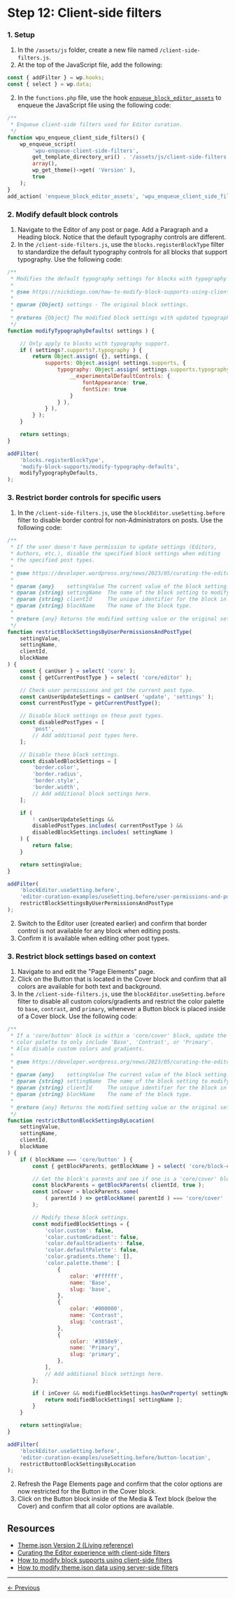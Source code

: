 # Step 12: Client-side filters

### 1. Setup
1. In the `/assets/js` folder, create a new file named `/client-side-filters.js`.
2. At the top of the JavaScript file, add the following: 
```js
const { addFilter } = wp.hooks;
const { select } = wp.data;
```
2. In the `functions.php` file, use the hook [`enqueue_block_editor_assets`](https://developer.wordpress.org/reference/hooks/enqueue_block_editor_assets/) to enqueue the JavaScript file using the following code:
```php
/**
 * Enqueue client-side filters used for Editor curation.
 */
function wpu_enqueue_client_side_filters() {
	wp_enqueue_script( 
		'wpu-enqueue-client-side-filters', 
		get_template_directory_uri() . '/assets/js/client-side-filters.js', 
		array(),
		wp_get_theme()->get( 'Version' ),
		true
	);
}
add_action( 'enqueue_block_editor_assets', 'wpu_enqueue_client_side_filters' );
```

### 2. Modify default block controls
1. Navigate to the Editor of any post or page. Add a Paragraph and a Heading block. Notice that the default typography controls are different.
2. In the `/client-side-filters.js`, use the `blocks.registerBlockType` filter to standardize the default typography controls for all blocks that support typography. Use the following code:
```js
/**
 * Modifies the default typography settings for blocks with typography support.
 * 
 * @see https://nickdiego.com/how-to-modify-block-supports-using-client-side-filters/
 * 
 * @param {Object} settings - The original block settings.
 * 
 * @returns {Object} The modified block settings with updated typography defaults.
 */
function modifyTypographyDefaults( settings ) {

	// Only apply to blocks with typography support.
	if ( settings?.supports?.typography ) {
		return Object.assign( {}, settings, {
			supports: Object.assign( settings.supports, {
				typography: Object.assign( settings.supports.typography, {
					__experimentalDefaultControls: {
						fontAppearance: true,
						fontSize: true
					}
				} ),
			} ),
		} );
	}

	return settings;
}

addFilter(
	'blocks.registerBlockType',
	'modify-block-supports/modify-typography-defaults',
	modifyTypographyDefaults,
);
```
### 3. Restrict border controls for specific users
1. In the `/client-side-filters.js`, use the `blockEditor.useSetting.before` filter to disable border control for non-Administrators on posts. Use the following code:
```js
/**
 * If the user doesn't have permission to update settings (Editors,
 * Authors, etc.), disable the specified block settings when editing
 * the specified post types.
 * 
 * @see https://developer.wordpress.org/news/2023/05/curating-the-editor-experience-with-client-side-filters/
 *
 * @param {any}    settingValue The current value of the block setting.
 * @param {string} settingName  The name of the block setting to modify.
 * @param {string} clientId     The unique identifier for the block in the client.
 * @param {string} blockName    The name of the block type.
 * 
 * @return {any} Returns the modified setting value or the original setting value.
 */
function restrictBlockSettingsByUserPermissionsAndPostType(
	settingValue,
	settingName,
	clientId,
	blockName
) {
	const { canUser } = select( 'core' );
	const { getCurrentPostType } = select( 'core/editor' );

	// Check user permissions and get the current post type.
	const canUserUpdateSettings = canUser( 'update', 'settings' );
	const currentPostType = getCurrentPostType();

	// Disable block settings on these post types.
	const disabledPostTypes = [
		'post',
		// Add additional post types here.
	];

	// Disable these block settings.
	const disabledBlockSettings = [
		'border.color',
		'border.radius',
		'border.style',
		'border.width',
		// Add additional block settings here.
	];

	if (
		! canUserUpdateSettings &&
		disabledPostTypes.includes( currentPostType ) &&
		disabledBlockSettings.includes( settingName )
	) {
		return false;
	}

	return settingValue;
}

addFilter(
	'blockEditor.useSetting.before',
	'editor-curation-examples/useSetting.before/user-permissions-and-post-type',
	restrictBlockSettingsByUserPermissionsAndPostType
);
```
2. Switch to the Editor user (created earlier) and confirm that border control is not available for any block when editing posts. 
3. Confirm it is available when editing other post types.

### 3. Restrict block settings based on context
1. Navigate to and edit the "Page Elements" page.
2. Click on the Button that is located in the Cover block and confirm that all colors are available for both text and background.  
3. In the `/client-side-filters.js`, use the `blockEditor.useSetting.before` filter to disable all custom colors/gradients and restrict the color palette to `base`, `contrast`, and `primary`, whenever a Button block is placed inside of a Cover block. Use the following code:
```js
/**
 * If a 'core/button' block is within a 'core/cover' block, update the
 * color palette to only include 'Base', 'Contrast', or 'Primary'. 
 * Also disable custom colors and gradients.
 * 
 * @see https://developer.wordpress.org/news/2023/05/curating-the-editor-experience-with-client-side-filters/
 *
 * @param {any}    settingValue The current value of the block setting.
 * @param {string} settingName  The name of the block setting to modify.
 * @param {string} clientId     The unique identifier for the block in the client.
 * @param {string} blockName    The name of the block type.
 * 
 * @return {any} Returns the modified setting value or the original setting value.
 */
function restrictButtonBlockSettingsByLocation(
	settingValue,
	settingName,
	clientId,
	blockName
) {
	if ( blockName === 'core/button' ) {
		const { getBlockParents, getBlockName } = select( 'core/block-editor' );

		// Get the block's parents and see if one is a 'core/cover' block.
		const blockParents = getBlockParents( clientId, true );
		const inCover = blockParents.some(
			( parentId ) => getBlockName( parentId ) === 'core/cover'
		);

		// Modify these block settings.
		const modifiedBlockSettings = {
			'color.custom': false,
			'color.customGradient': false,
			'color.defaultGradients': false,
			'color.defaultPalette': false,
			'color.gradients.theme': [],
			'color.palette.theme': [
				{
					color: '#ffffff',
					name: 'Base',
					slug: 'base',
				},
				{
					color: '#000000',
					name: 'Contrast',
					slug: 'contrast',
				},
                {
					color: '#3858e9',
					name: 'Primary',
					slug: 'primary',
				},
			],
			// Add additional block settings here.
		};

		if ( inCover && modifiedBlockSettings.hasOwnProperty( settingName ) ) {
			return modifiedBlockSettings[ settingName ];
		}
	}

	return settingValue;
}

addFilter(
	'blockEditor.useSetting.before',
	'editor-curation-examples/useSetting.before/button-location',
	restrictButtonBlockSettingsByLocation
);
```
2. Refresh the Page Elements page and confirm that the color options are now restricted for the Button in the Cover block.
3. Click on the Button block inside of the Media & Text block (below the Cover) and confirm that all color options are available.

## Resources
- [Theme.json Version 2 (Living reference)](https://developer.wordpress.org/block-editor/reference-guides/theme-json-reference/theme-json-living/)
- [Curating the Editor experience with client-side filters](https://developer.wordpress.org/news/2023/05/curating-the-editor-experience-with-client-side-filters/)
- [How to modify block supports using client-side filters](https://nickdiego.com/how-to-modify-block-supports-using-client-side-filters/)
- [How to modify theme.json data using server-side filters](https://developer.wordpress.org/news/2023/07/how-to-modify-theme-json-data-using-server-side-filters/)

---
[← Previous](/steps/step-11/readme.md)
